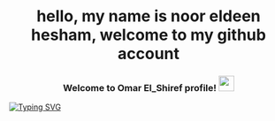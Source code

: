 <h1 align='center'>hello, my name is noor eldeen hesham, welcome to my github account </h1>
<h3 align="center">
  Welcome to Omar El_Shiref profile!
  <img src="https://media.giphy.com/media/hvRJCLFzcasrR4ia7z/giphy.gif" width="28">
</h3>
<a align="center" href="https://git.io/typing-svg"><img src="https://readme-typing-svg.demolab.com?font=Fira+Code&pause=1000&random=false&width=435&lines=front+end+develober;mern+stack+deveober;always+learning+" alt="Typing SVG" /></a>
